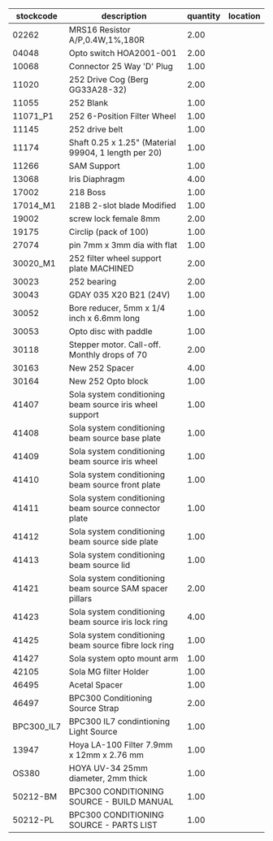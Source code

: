 |stockcode|description|quantity|location|
|---------|-----------|--------|--------|
|02262|MRS16 Resistor A/P,0.4W,1%,180R|2.00||
|04048|Opto switch  HOA2001-001|2.00||
|10068|Connector 25 Way 'D' Plug|1.00||
|11020|252 Drive Cog (Berg GG33A28-32)|2.00||
|11055|252 Blank|1.00||
|11071_P1|252 6-Position Filter Wheel|1.00||
|11145|252 drive belt|1.00||
|11174|Shaft 0.25 x 1.25" (Material 99904, 1 length per 20)|1.00||
|11266|SAM Support|1.00||
|13068|Iris Diaphragm|4.00||
|17002|218 Boss|1.00||
|17014_M1|218B 2-slot blade Modified|1.00||
|19002|screw lock female 8mm|2.00||
|19175|Circlip (pack of 100)|1.00||
|27074|pin 7mm x 3mm dia with flat|1.00||
|30020_M1|252 filter wheel support plate MACHINED|2.00||
|30023|252 bearing|2.00||
|30043|GDAY 035 X20 B21 (24V)|1.00||
|30052|Bore reducer, 5mm x 1/4 inch x 6.6mm long|1.00||
|30053|Opto disc with paddle|1.00||
|30118|Stepper motor.  Call-off.  Monthly drops of 70|2.00||
|30163|New 252 Spacer|4.00||
|30164|New 252 Opto block|1.00||
|41407|Sola system conditioning beam source iris wheel support|1.00||
|41408|Sola system conditioning beam source base plate|1.00||
|41409|Sola system conditioning beam source iris wheel|1.00||
|41410|Sola system conditioning beam source front plate|1.00||
|41411|Sola system conditioning beam source connector plate|1.00||
|41412|Sola system conditioning beam source side plate|1.00||
|41413|Sola system conditioning beam source lid|1.00||
|41421|Sola system conditioning beam source SAM spacer pillars|2.00||
|41423|Sola system conditioning beam source iris lock ring|4.00||
|41425|Sola system conditioning beam source fibre lock ring|1.00||
|41427|Sola system opto mount arm|1.00||
|42105|Sola MG filter Holder|1.00||
|46495|Acetal Spacer|1.00||
|46497|BPC300 Conditioning Source Strap|2.00||
|BPC300_IL7|BPC300 IL7 condintioning Light Source|1.00||
|13947|Hoya LA-100 Filter 7.9mm x 12mm x 2.76 mm|1.00||
|OS380|HOYA UV-34 25mm diameter, 2mm thick|1.00||
|50212-BM|BPC300 CONDITIONING SOURCE - BUILD MANUAL|1.00||
|50212-PL|BPC300 CONDITIONING SOURCE - PARTS LIST|1.00||
